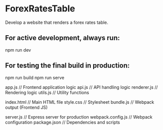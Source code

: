 # ForexRatesTable
Develop a website that renders a forex rates table.

## For active development, always run:
npm run dev

## For testing the final build in production:
npm run build
npm run serve

app.js                           // Frontend application logic
api.js                             // API handling logic
renderer.js                   // Rendering logic
utils.js                           // Utility functions

index.html                   // Main HTML file
style.css                      // Stylesheet
bundle.js                     // Webpack output (Frontend JS)

server.js                       // Express server for production
webpack.config.js   // Webpack configuration
package.json            // Dependencies and scripts
